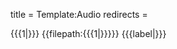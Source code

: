 title = Template:Audio
redirects =
>>>>

<div data-type="audio" data-children="object" data-translate="no">
<span data-name="filename" data-children="string" class="hidden">{{{1|}}}</span>
<span data-name="filepath" data-children="string" class="hidden">{{filepath:{{{1|}}}}}</span>
<span data-name="label" data-children="string" class="hidden">{{{label|}}}</span>
</div>